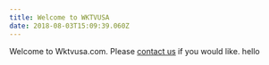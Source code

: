 ```yaml
---
title: Welcome to WKTVUSA
date: 2018-08-03T15:09:39.060Z
---
```

Welcome to Wktvusa.com.  Please [contact us](/contact-us/) if you would like. hello

